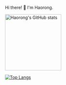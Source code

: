 Hi there! 👋 I'm Haorong.

<img src="https://github-readme-stats-one-bice.vercel.app/api?username=ancientmodern&count_private=true&show_icons=true&include_all_commits=true&role=OWNER,ORGANIZATION_MEMBER,COLLABORATOR" alt="Haorong's GitHub stats" height="185px" />

[![Top Langs](https://github-readme-stats.vercel.app/api/top-langs/?username=ancientmodern&hide=html,css,ejs,makefile,tex&layout=compact&langs_count=8)](https://github.com/anuraghazra/github-readme-stats)

